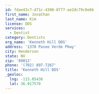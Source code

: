 ```yaml
---
id: fdae43c7-d71c-4300-8777-ae2dc79c0e6b
first_name: Jonathan
last_name: Kim
license: DDS
services:
  - Dentist
category: Dentists
org_name: 'Kenneth Hill DDS'
address: '1378 Paseo Verde Pkwy'
city: Henderson
state: NV
zip: '89012'
phone: '(702) 897-7267'
title: 'Kenneth Hill DDS'
_geoloc:
  lng: -115.05438
  lat: 36.017578
---
```

